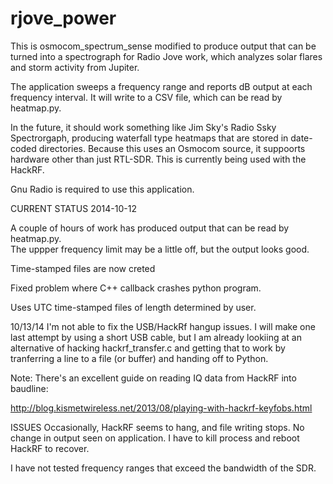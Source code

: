 rjove_power
===========

This is osmocom_spectrum_sense modified to produce output that can be turned
into a spectrograph for Radio Jove work, which analyzes solar flares and storm
activity from Jupiter.

The application sweeps a frequency range and reports dB output at each frequency
interval. It will write to a CSV file, which can be read by heatmap.py.

In the future, it should work something like Jim Sky's Radio Ssky Spectrorgaph,
producing waterfall type heatmaps that are stored in date-coded directories. 
Because this uses an Osmocom source, it suppoorts hardware other than just
RTL-SDR. This is currently being used with the HackRF.

Gnu Radio is required to use this application.

CURRENT STATUS 2014-10-12

A couple of hours of work has produced output that can be read by heatmap.py.  
The uppper frequency limit may be a little off, but the output looks good.

Time-stamped files are now creted

Fixed problem where C++ callback crashes python program.

Uses UTC time-stamped files of length determined by user.

10/13/14
I'm not able to fix the USB/HackRf hangup issues.  I will make one last
attempt by using a short USB cable, but I am already lookiing at an
alternative of hacking hackrf_transfer.c and getting that to work by
tranferring a line to a file (or buffer) and handing off to Python.

Note:
There's an excellent guide on reading IQ data from HackRF into
baudline:

http://blog.kismetwireless.net/2013/08/playing-with-hackrf-keyfobs.html


ISSUES
Occasionally, HackRF seems to hang, and file writing stops.  No change in
output seen on application.  I have to kill process and reboot HackRF to
recover.

I have not tested frequency ranges that exceed the bandwidth of the
SDR.


